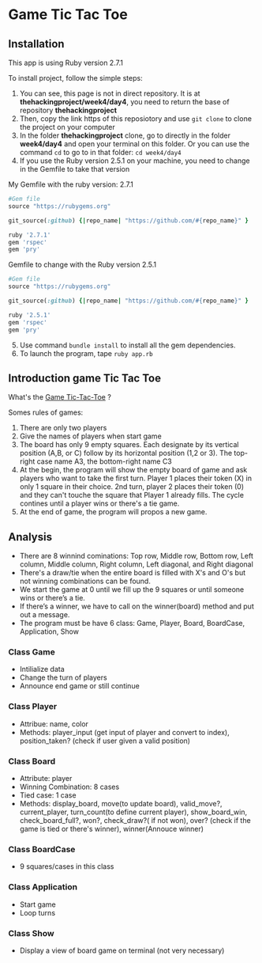 # Game Tic Tac Toe

## Installation

This app is using Ruby version 2.7.1

To install project, follow the simple steps:

1. You can see, this page is not in direct repository. It is at **thehackingproject/week4/day4**, you need to return the base of repository **thehackingproject**
2. Then, copy the link https of this reposiotory and use `git clone` to clone the project on your computer
3. In the folder **thehackingproject** clone, go to directly in the folder **week4/day4** and open your terminal on this folder. Or you can use the command `cd` to go to in that folder: `cd week4/day4`
4. If you use the Ruby version 2.5.1 on your machine, you need to change in the Gemfile to take that version
   
  My Gemfile with the ruby version: 2.7.1
  ```ruby
  #Gem file
  source "https://rubygems.org"

  git_source(:github) {|repo_name| "https://github.com/#{repo_name}" }

  ruby '2.7.1'
  gem 'rspec'
  gem 'pry'
  ```

  Gemfile to change with the Ruby version 2.5.1
  ```ruby
  #Gem file
  source "https://rubygems.org"

  git_source(:github) {|repo_name| "https://github.com/#{repo_name}" }

  ruby '2.5.1'
  gem 'rspec'
  gem 'pry'
  ```
5. Use command `bundle install` to install all the gem dependencies.
6. To launch the program, tape `ruby app.rb`
   

## Introduction game Tic Tac Toe

What's the [Game Tic-Tac-Toe](https://en.wikipedia.org/wiki/Tic-tac-toe) ?

Somes rules of games:

1. There are only two players
2. Give the names of players when start game
3. The board has only 9 empty squares. Each designate by its vertical position (A,B, or C) follow by its horizontal position (1,2 or 3). The top-right case name A3, the bottom-right name C3
4. At the begin, the program will show the empty board of game and ask players who want to take the first turn. Player 1 places their token (X) in only 1 square in their choice. 2nd turn, player 2 places their token (0) and they can't touche the square that Player 1 already fills. The cycle contines until a player wins or there's a tie game.
5. At the end of game, the program will propos a new game.

## Analysis

- There are 8 winnind cominations: Top row, Middle row, Bottom row, Left column, Middle column, Right column, Left diagonal, and Right diagonal
- There's a draw/tie when the entire board is filled with X's and O's but not winning combinations can be found.
- We start the game at 0 until we fill up the 9 squares or until someone wins or there’s a tie.
- If there’s a winner, we have to call on the winner(board) method and put out a message.
- The program must be have 6 class: Game, Player, Board, BoardCase, Application, Show

### Class Game

- Intilialize data
- Change the turn of players
- Announce end game or still continue

### Class Player

- Attribue: name, color
- Methods: player_input (get input of player and convert to index), position_taken? (check if user given a valid position)

### Class Board

- Attribute: player
- Winning Combination: 8 cases
- Tied case: 1 case
- Methods: display_board, move(to update board), valid_move?, current_player, turn_count(to define current player), show_board_win, check_board_full?, won?, check_draw?( if not won), over? (check if the game is tied or there's winner), winner(Annouce winner)

### Class BoardCase

- 9 squares/cases in this class

### Class Application

- Start game
- Loop turns

### Class Show

- Display a view of board game on terminal (not very necessary)
